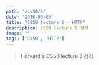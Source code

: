 ```yaml
---
path: "/cs50/6"
date: '2016-03-05'
title: "CS50 lecture 6 - HTTP"
description: CS50 lecture 6 정리
image: ''
tags: ['CS50', 'HTTP']
---
```

> Harvard's CS50 lecture 6 정리